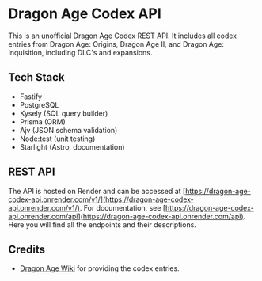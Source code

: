 # Dragon Age Codex API

This is an unofficial Dragon Age Codex REST API. It includes all codex entries from Dragon Age: Origins, Dragon Age II, and Dragon Age: Inquisition, including DLC's and expansions.


## Tech Stack
- Fastify  
- PostgreSQL
- Kysely (SQL query builder)
- Prisma (ORM)
- Ajv (JSON schema validation)
- Node:test (unit testing)
- Starlight (Astro, documentation)

## REST API
The API is hosted on Render and can be accessed at [https://dragon-age-codex-api.onrender.com/v1/](https://dragon-age-codex-api.onrender.com/v1/). For documentation, see [https://dragon-age-codex-api.onrender.com/api](https://dragon-age-codex-api.onrender.com/api). Here you will find all the endpoints and their descriptions.

## Credits
- [Dragon Age Wiki](https://dragonage.fandom.com/wiki/Dragon_Age_Wiki) for providing the codex entries.

